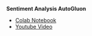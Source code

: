 **Sentiment Analysis AutoGluon**
- [Colab Notebook](https://colab.research.google.com/drive/1cZG5Aj3oWMUv6C861goYvEVmMhZyIYmO#scrollTo=5ec51998)
- [Youtube Video](https://youtu.be/mqMcht30Zpc)
